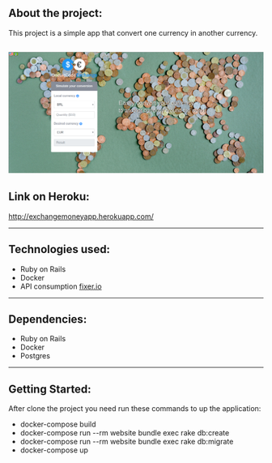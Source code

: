 ## About the project:

This project is a simple app that convert one currency in another currency.

![Bootcamp-exchange](https://raw.githubusercontent.com/denispolicarpocampos/onebitcode_exchange/4119126cb5b945c665cda6c3d5e57328082592e7/app.png)
----
## Link on Heroku:
http://exchangemoneyapp.herokuapp.com/

----
## Technologies used:
* Ruby on Rails
* Docker
* API consumption [fixer.io](http://fixer.io/)

----
## Dependencies:
* Ruby on Rails
* Docker
* Postgres

----
## Getting Started:

After clone the project you need run these commands to up the application:

* docker-compose build
* docker-compose run --rm website bundle exec rake db:create
* docker-compose run --rm website bundle exec rake db:migrate
* docker-compose up
